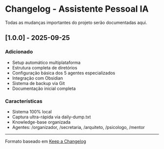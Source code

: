 # Changelog - Assistente Pessoal IA

Todas as mudanças importantes do projeto serão documentadas aqui.

## [1.0.0] - 2025-09-25

### Adicionado
- Setup automático multiplataforma
- Estrutura completa de diretórios
- Configuração básica dos 5 agentes especializados
- Integração com Obsidian
- Sistema de backup via Git
- Documentação inicial completa

### Características
- Sistema 100% local
- Captura ultra-rápida via daily-dump.txt
- Knowledge-base organizada
- Agentes: /organizador, /secretaria, /arquiteto, /psicologo, /mentor

---

Formato baseado em [Keep a Changelog](https://keepachangelog.com/)
